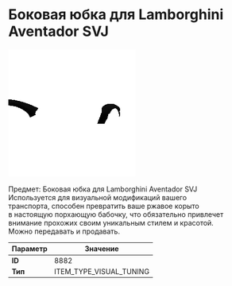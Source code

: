# Боковая юбка для Lamborghini Aventador SVJ

![Item Image](../img/8882.webp?raw=true)

Предмет: Боковая юбка для Lamborghini Aventador SVJ<br>Используется для визуальной модификаций вашего<br>транспорта, способен превратить ваше ржавое корыто<br>в настоящую порхающую бабочку, что обязательно привлечет<br>внимание прохожих своим уникальным стилем и красотой.<br>Можно передавать и продавать.


| Параметр | Значение |
|----------|----------|
| **ID** | 8882 |
| **Тип** | ITEM_TYPE_VISUAL_TUNING |

